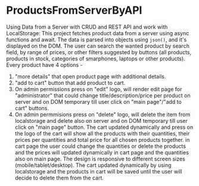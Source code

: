 # ProductsFromServerByAPI

Using Data from a Server with CRUD and REST API and work with LocalStorage: This project fetches product data from a server using async functions and await. The data is parsed into objects using `json()`, and it's displayed on the DOM.
The user can search the wanted product by search field, by range of prices, or other filters suggested by buttons (all products, products in stock, categories of smarphones, laptops or other products). 
Every product have 4 options - 
1. "more details" that open product page with additional details.
2. "add to cart" button that add product to cart.
3. On admin permissions press on "edit" logo, will render edit page for "administrator"  that could change title/description/price per product on server and on DOM temporary till user click on "main page"/"add to cart" buttons.
4. On admin permmisions press on "delete" logo, will delete the item from localstorage and delete also on server and on DOM temporary till user click on "main page" button.
The cart updated dynamically and press on the logo of the cart will show all the products with their quantities, their prices per quantities and total price for all chosen products together.
in cart page the user could change the quantities or delete the products and the prices will updated dynamically in cart page and the quantities also on main page.
The design is responsive to different screen sizes (mobile/tablet/desktop).
The cart updated dynamically by using localstorage and the products in cart will be saved until the user will decide to delete them from the cart.
